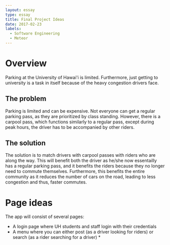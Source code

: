 ```yaml
---
layout: essay
type: essay
title: Final Project Ideas
date: 2017-02-23
labels:
  - Software Engineering
  - Meteor
---
```


# Overview
Parking at the University of Hawai'i is limited. Furthermore, just getting to university is a task in itself because of the heavy congestion drivers face.

## The problem
Parking is limited and can be expensive. Not everyone can get a regular parking pass, as they are prioritized by class standing. However, there is a carpool pass, which functions similarly to a regular pass, except during peak hours, the driver has to be accompanied by other riders.

## The solution
The solution is to match drivers with carpool passes with riders who are along the way. This will benefit both the driver as he/she now essentailly has a regular parking pass, and it benefits the riders because they no longer need to commute themselves. Furthermore, this benefits the entire community as it reduces the number of cars on the road, leading to less congestion and thus, faster commutes.

# Page ideas
The app will consist of several pages:

* A login page where UH students and staff login with their credentials
* A menu where you can either post (as a driver looking for riders) or search (as a rider searching for a driver)
    * 